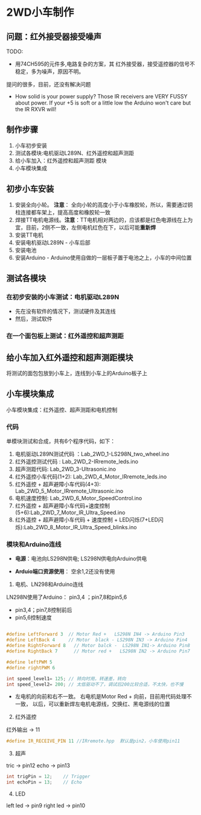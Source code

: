 # 2WD小车制作


## 问题：红外接受器接受噪声

TODO:

* 用74CH595的元件多,电路复杂的方案，其 红外接受器，接受遥控器的信号不稳定，多为噪声，原因不明。

提问的很多，目前，还没有解决问题

* How solid is your power supply? Those IR receivers are VERY FUSSY about power.
  If your +5 is soft or a little low the Arduino won't care but the IR RXVR will!

## 制作步骤

1. 小车初步安装
2. 测试各模块:电机驱动L289N、红外遥控和超声测距
3. 给小车加入：红外遥控和超声测距 模块
4. 小车模块集成

## 初步小车安装

1. 安装全向小轮。 **注意**： 全向小轮的高度小于小车橡胶轮，所以，需要通过铜柱连接都车架上，提高高度和橡胶轮一致
2. 焊接TT电机电源线。**注意**：TT电机相对两边的，应该都是红色电源线在上为宜，目前，2侧不一致，左侧电机红色在下，以后可能**重新焊**
3. 安装TT电机
4. 安装电机驱动L289N - 小车后部
5. 安装电池  
6. 安装Arduino - Arduino使用自做的一层板子置于电池之上，小车的中间位置

## 测试各模块

###  在初步安装的小车测试：电机驱动L289N

* 先在没有软件的情况下，测试硬件及其连线
* 然后，测试软件

### 在一个面包板上测试：红外遥控和超声测距

## 给小车加入红外遥控和超声测距模块

将测试的面包包放到小车上，连线到小车上的Arduino板子上

##  小车模块集成

小车模块集成：红外遥控、超声测距和电机控制

### 代码

单模块测试和合成，共有6个程序代码，如下：

1. 电机驱动L289N测试代码 ：Lab_2WD_1-LS298N_two_wheel.ino
2. 红外遥控测试代码 : Lab_2WD_2-IRremote_leds.ino
3. 超声测距代码: Lab_2WD_3-Ultrasonic.ino
4. 红外遥控小车代码(1+2): Lab_2WD_4_Motor_IRremote_leds.ino
5. 红外遥控 + 超声避障小车代码(4+3): Lab_2WD_5_Motor_IRremote_Ultrasonic.ino
6. 电机速度控制: Lab_2WD_6_Motor_SpeedControl.ino
7. 红外遥控 + 超声避障小车代码+速度控制(5+6):Lab_2WD_7_Motor_IR_Ultra_Speed.ino
8. 红外遥控 + 超声避障小车代码 + 速度控制 + LED闪烁(7+LED闪烁):Lab_2WD_8_Motor_IR_Ultra_Speed_blinks.ino

### 模块和Arduino连线

* **电源**：电池向LS298N供电; LS298N供电向Arduino供电

* **Arduio端口资源使用**： 空余1,2还没有使用 

1. 电机、LN298和Arduino连线

LN298N使用了Arduino： pin3,4 ；pin7,8和pin5,6

* pin3,4；pin7,8控制前后
* pin5,6控制速度

```c

#define LeftForward 3  // Motor Red +   LS298N IN4 -> Arduino Pin3
#define LeftBack 4     // Motor  black - LS298N IN3 -> Arduino Pin4
#define RightForward 8   // Motor balck -  LS298N IN1-> Arduino Pin8
#define RightBack 7      // Motor red +   LS298N IN2 -> Arduino Pin7

#define leftPWM 5
#define rightPWM 6

int speed_level1= 125; // 转向时用，转速差，转向
int speed_level2= 200; // 太低驱动不了，调试后200比较合适，不太快，也不慢
```

*  左电机的向前和右不一致。 右电机是Motor Red + 向前，目前用代码处理不一致， 以后，可以重新焊左电机电源线，交换红、黑电源线的位置


2. 红外遥控


红外输出 -> 11

```c
#define IR_RECEIVE_PIN 11 //IRremote.hpp  默认是pin2，小车使用pin11
```

3. 超声

tric -> pin12
echo -> pin13

```c
int trigPin = 12;    // Trigger
int echoPin = 13;    // Echo
```
4. LED

left led -> pin9
right led -> pin10

